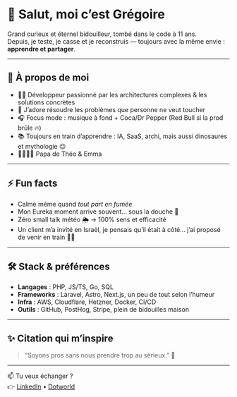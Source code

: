 # 👋 Salut, moi c’est Grégoire

Grand curieux et éternel bidouilleur, tombé dans le code à 11 ans.  
Depuis, je teste, je casse et je reconstruis — toujours avec la même envie : **apprendre et partager**.

---

## 🚀 À propos de moi

- 🧑‍💻 Développeur passionné par les architectures complexes & les solutions concrètes  
- 🔧 J’adore résoudre les problèmes que personne ne veut toucher  
- 🎧 Focus mode : musique à fond + Coca/Dr Pepper (Red Bull si la prod brûle 🔥)  
- 📚 Toujours en train d’apprendre : IA, SaaS, archi, mais aussi dinosaures et mythologie 😉  
- 👨‍👩‍👧‍👦 Papa de Théo & Emma  

---

## ⚡ Fun facts

- Calme même quand *tout part en fumée*  
- Mon Eureka moment arrive souvent… sous la douche 🚿  
- Zéro small talk météo 🌦️ → 100% sens et efficacité  
- Un client m’a invité en Israël, je pensais qu’il était à côté… j’ai proposé de venir en train 🤷‍♂️  

---

## 🛠️ Stack & préférences

- **Langages** : PHP, JS/TS, Go, SQL  
- **Frameworks** : Laravel, Astro, Next.js, un peu de tout selon l’humeur  
- **Infra** : AWS, Cloudflare, Hetzner, Docker, CI/CD  
- **Outils** : GitHub, PostHog, Stripe, plein de bidouilles maison  

---

## ✨ Citation qui m’inspire

> “Soyons pros sans nous prendre trop au sérieux.” 🙂

---

📫 Tu veux échanger ?  
👉 [LinkedIn](https://www.linkedin.com/in/gregoireohanessian) • [Dotworld](https://www.dotworld.ch)


<!--
**gtko/gtko** is a ✨ _special_ ✨ repository because its `README.md` (this file) appears on your GitHub profile.

Here are some ideas to get you started:

- 🔭 I’m currently working on ...
- 🌱 I’m currently learning ...
- 👯 I’m looking to collaborate on ...
- 🤔 I’m looking for help with ...
- 💬 Ask me about ...
- 📫 How to reach me: ...
- 😄 Pronouns: ...
- ⚡ Fun fact: ...
-->

